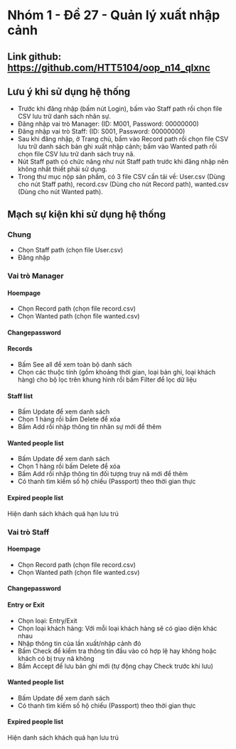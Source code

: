 # Nhóm 1 - Đề 27 - Quản lý xuất nhập cảnh

## Link github: https://github.com/HTT5104/oop_n14_qlxnc

## Lưu ý khi sử dụng hệ thống
- Trước khi đăng nhập (bấm nút Login), bấm vào Staff path rồi chọn file CSV lưu trữ danh sách nhân sự.
- Đăng nhập vai trò Manager: (ID: M001, Password: 00000000)
- Đăng nhập vai trò Staff: (ID: S001, Password: 00000000)
- Sau khi đăng nhập, ở Trang chủ, bấm vào Record path rồi chọn file CSV lưu trữ danh sách bản ghi xuất nhập cảnh; bấm vào Wanted path rồi chọn file CSV lưu trữ danh sách truy nã.
- Nút Staff path có chức năng như nút Staff path trước khi đăng nhập nên không nhất thiết phải sử dụng.
- Trong thư mục nộp sản phẩm, có 3 file CSV cần tải về: User.csv (Dùng cho nút Staff path), record.csv (Dùng cho nút Record path), wanted.csv (Dùng cho nút Wanted path).

## Mạch sự kiện khi sử dụng hệ thống

### Chung
- Chọn Staff path (chọn file User.csv)
- Đăng nhập

### Vai trò Manager

#### Hoempage
- Chọn Record path (chọn file record.csv)
- Chọn Wanted path (chọn file wanted.csv)

#### Changepassword

#### Records
- Bấm See all để xem toàn bộ danh sách
- Chọn các thuộc tính (gồm khoảng thời gian, loại bản ghi, loại khách hàng) cho bộ lọc trên khung hình rồi bấm Filter để lọc dữ liệu

#### Staff list
- Bấm Update để xem danh sách
- Chọn 1 hàng rồi bấm Delete để xóa
- Bấm Add rồi nhập thông tin nhân sự mới để thêm

#### Wanted people list
- Bấm Update để xem danh sách
- Chọn 1 hàng rồi bấm Delete để xóa
- Bấm Add rồi nhập thông tin đối tượng truy nã mới để thêm
- Có thanh tìm kiếm số hộ chiếu (Passport) theo thời gian thực

#### Expired people list
Hiện danh sách khách quá hạn lưu trú

### Vai trò Staff

#### Hoempage
- Chọn Record path (chọn file record.csv)
- Chọn Wanted path (chọn file wanted.csv)

#### Changepassword

#### Entry or Exit
- Chọn loại: Entry/Exit
- Chọn loại khách hàng: Với mỗi loại khách hàng sẽ có giao diện khác nhau
- Nhập thông tin của lần xuất/nhập cảnh đó
- Bấm Check để kiểm tra thông tin đầu vào có hợp lệ hay không hoặc khách có bị truy nã không
- Bấm Accept để lưu bản ghi mới (tự động chạy Check trước khi lưu)

#### Wanted people list
- Bấm Update để xem danh sách
- Có thanh tìm kiếm số hộ chiếu (Passport) theo thời gian thực

#### Expired people list
Hiện danh sách khách quá hạn lưu trú

